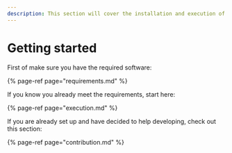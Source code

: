 ```yaml
---
description: This section will cover the installation and execution of Neon Machine
---
```


# Getting started

First of make sure you have the required software:

{% page-ref page="requirements.md" %}

If you know you already meet the requirements, start here:

{% page-ref page="execution.md" %}

If you are already set up and have decided to help developing, check out this section:

{% page-ref page="contribution.md" %}



